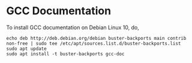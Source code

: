 
# GCC Documentation

To install GCC documentation on Debian Linux 10, do,
```
echo deb http://deb.debian.org/debian buster-backports main contrib non-free | sudo tee /etc/apt/sources.list.d/buster-backports.list
sudo apt update
sudo apt install -t buster-backports gcc-doc
```
